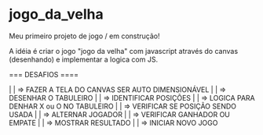 # jogo_da_velha
Meu primeiro projeto de jogo / em construção!

A idéia é criar o jogo "jogo da velha" com javascript através do canvas (desenhando) e implementar a logica com JS.

=== DESAFIOS ====

|  | => FAZER A TELA DO CANVAS SER AUTO DIMENSIONÁVEL
|  | => DESENHAR O TABULEIRO
|  | => IDENTIFICAR POSIÇÕES
|  | => LOGICA PARA DENHAR X ou O NO TABULEIRO
|  | => VERIFICAR SE POSIÇÃO SENDO USADA 
|  | => ALTERNAR JOGADOR
|  | => VERIFICAR GANHADOR OU EMPATE
|  | => MOSTRAR RESULTADO
|  | => INICIAR NOVO JOGO 
